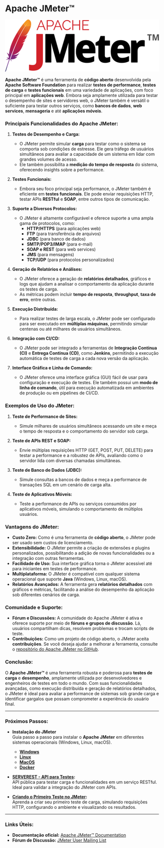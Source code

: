 # **Apache JMeter™**

<div align="center">
  <img src="./images/logo.svg" alt="Apache JMeter logo">
</div>

**Apache JMeter™** é uma ferramenta de **código aberto** desenvolvida pela **Apache Software Foundation** para realizar **testes de performance**, **testes de carga** e **testes funcionais** em uma variedade de aplicações, com foco principal em **aplicações web**. Embora seja amplamente utilizada para testar o desempenho de sites e servidores web, o JMeter também é versátil o suficiente para testar outros serviços, como **bancos de dados**, **web services**, **mensageria** e até **aplicações móveis**.

### **Principais Funcionalidades do Apache JMeter:**

1. **Testes de Desempenho e Carga:**
   - O JMeter permite simular **carga** para testar como o sistema se comporta sob condições de estresse. Ele gera tráfego de usuários simultâneos para avaliar a capacidade de um sistema em lidar com grandes volumes de acesso.
   - Ele também possibilita a **medição do tempo de resposta** do sistema, oferecendo insights sobre a performance.

2. **Testes Funcionais:**
   - Embora seu foco principal seja performance, o JMeter também é eficiente em **testes funcionais**. Ele pode enviar requisições HTTP, testar APIs **RESTful** e **SOAP**, entre outros tipos de comunicação.

3. **Suporte a Diversos Protocolos:**
   - O JMeter é altamente configurável e oferece suporte a uma ampla gama de protocolos, como:
     - **HTTP/HTTPS** (para aplicações web)
     - **FTP** (para transferência de arquivos)
     - **JDBC** (para banco de dados)
     - **SMTP/POP3/IMAP** (para e-mail)
     - **SOAP e REST** (para web services)
     - **JMS** (para mensagens)
     - **TCP/UDP** (para protocolos personalizados)

4. **Geração de Relatórios e Análises:**
   - O JMeter oferece a geração de **relatórios detalhados**, gráficos e logs que ajudam a analisar o comportamento da aplicação durante os testes de carga.
   - As métricas podem incluir **tempo de resposta**, **throughput**, **taxa de erro**, entre outras.

5. **Execução Distribuída:**
   - Para realizar testes de larga escala, o JMeter pode ser configurado para ser executado em **múltiplas máquinas**, permitindo simular centenas ou até milhares de usuários simultâneos.

6. **Integração com CI/CD:**
   - O JMeter pode ser integrado a ferramentas de **Integração Contínua (CI)** e **Entrega Contínua (CD)**, como **Jenkins**, permitindo a execução automática de testes de carga a cada nova versão da aplicação.

7. **Interface Gráfica e Linha de Comando:**
   - O JMeter oferece uma interface gráfica (GUI) fácil de usar para configuração e execução de testes. Ele também possui um **modo de linha de comando**, útil para execução automatizada em ambientes de produção ou em pipelines de CI/CD.

### **Exemplos de Uso do JMeter:**

1. **Teste de Performance de Sites:**
   - Simule milhares de usuários simultâneos acessando um site e meça o tempo de resposta e o comportamento do servidor sob carga.

2. **Teste de APIs REST e SOAP:**
   - Envie múltiplas requisições HTTP (GET, POST, PUT, DELETE) para testar a performance e a robustez de APIs, avaliando como o servidor lida com diversas chamadas simultâneas.

3. **Teste de Banco de Dados (JDBC):**
   - Simule consultas a bancos de dados e meça a performance de transações SQL em um cenário de carga alta.

4. **Teste de Aplicativos Móveis:**
   - Teste a performance de APIs ou serviços consumidos por aplicativos móveis, simulando o comportamento de múltiplos usuários.

### **Vantagens do JMeter:**

- **Custo Zero:** Como é uma ferramenta de **código aberto**, o JMeter pode ser usado sem custos de licenciamento.
- **Extensibilidade:** O JMeter permite a criação de extensões e plugins personalizados, possibilitando a adição de novas funcionalidades ou a integração com outras ferramentas.
- **Facilidade de Uso:** Sua interface gráfica torna o JMeter acessível até para iniciantes em testes de performance.
- **Multiplataforma:** O JMeter é compatível com qualquer sistema operacional que suporte **Java** (Windows, Linux, macOS).
- **Relatórios Avançados:** A ferramenta gera **relatórios detalhados** com gráficos e métricas, facilitando a análise do desempenho da aplicação sob diferentes cenários de carga.

### **Comunidade e Suporte:**

- **Fórum e Discussões:** A comunidade do Apache JMeter é ativa e oferece suporte por meio de **fóruns e grupos de discussão**. Lá, usuários compartilham dicas, resolvem problemas e trocam scripts de teste.
- **Contribuições:** Como um projeto de código aberto, o JMeter aceita **contribuições**. Se você deseja ajudar a melhorar a ferramenta, consulte o [repositório do Apache JMeter no GitHub](https://github.com/apache/jmeter).

### **Conclusão:**

O **Apache JMeter™** é uma ferramenta robusta e poderosa para **testes de carga** e **desempenho**, amplamente utilizada por desenvolvedores e engenheiros de testes em todo o mundo. Com suas funcionalidades avançadas, como execução distribuída e geração de relatórios detalhados, o JMeter é ideal para avaliar a performance de sistemas sob grande carga e identificar gargalos que possam comprometer a experiência do usuário final.

---

### **Próximos Passos:**

- **Instalação do JMeter**  
  Guia passo a passo para instalar o **Apache JMeter** em diferentes sistemas operacionais (Windows, Linux, macOS).
  - **[Windows](./docs/win.md)**
  - **[Linux](./docs/linux.md)**
  - **[MacOS](./docs/macos.md)**
  - **[Docker](./docs/docker.md)**

- **[SERVEREST - API para Testes](https://serverest.dev/):**  
  API pública para testar carga e funcionalidades em um serviço RESTful. Ideal para validar a integração do JMeter com APIs.

- **[Criando o Primeiro Teste no JMeter](./docs/first-test.md):**  
  Aprenda a criar seu primeiro teste de carga, simulando requisições HTTP, configurando o ambiente e visualizando os resultados.

---

### **Links Úteis:**
- **Documentação oficial:** [Apache JMeter™ Documentation](https://jmeter.apache.org/)
- **Fórum de Discussão:** [JMeter User Mailing List](https://jmeter.apache.org/mail2.html)